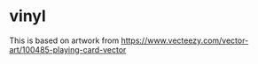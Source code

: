 # vinyl

This is based on artwork from https://www.vecteezy.com/vector-art/100485-playing-card-vector
